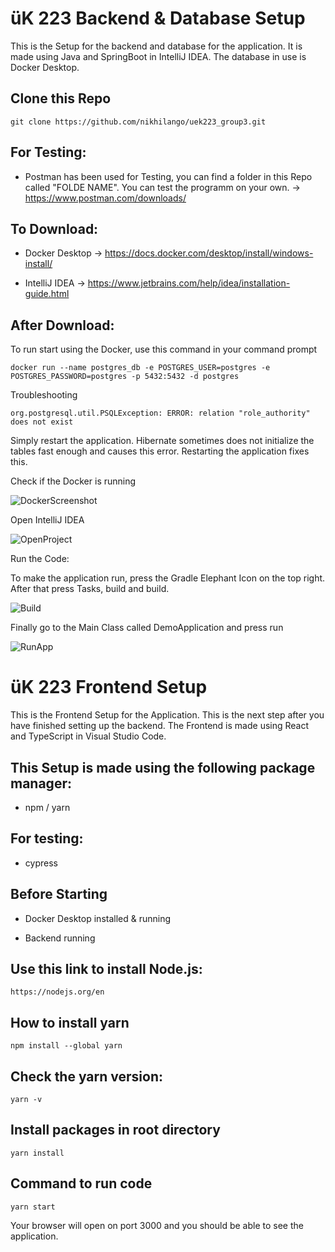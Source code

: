 # üK 223 Backend & Database Setup

This is the Setup for the backend and database for the application. 
It is made using Java and SpringBoot in IntelliJ IDEA. The database in use is Docker Desktop.

## Clone this Repo

```
git clone https://github.com/nikhilango/uek223_group3.git
```

## For Testing:

- Postman has been used for Testing, you can find a folder in this Repo called "FOLDE NAME". You can test the programm on your own.
-> https://www.postman.com/downloads/

## To Download:

- Docker Desktop -> https://docs.docker.com/desktop/install/windows-install/

- IntelliJ IDEA -> https://www.jetbrains.com/help/idea/installation-guide.html


## After Download:

To run start using the Docker, use this command in your command prompt
```
docker run --name postgres_db -e POSTGRES_USER=postgres -e POSTGRES_PASSWORD=postgres -p 5432:5432 -d postgres
```

Troubleshooting
```
org.postgresql.util.PSQLException: ERROR: relation "role_authority" does not exist
```

Simply restart the application. Hibernate sometimes does not initialize the tables fast enough and causes this error. Restarting the application fixes this.

Check if the Docker is running

![DockerScreenshot](https://github.com/nikhilango/uek223_group3/blob/main/Images/DockerScreenshot.png)

Open IntelliJ IDEA

![OpenProject](https://github.com/nikhilango/uek223_group3/blob/main/Images/OpenProject.png)

Run the Code:

To make the application run, press the Gradle Elephant Icon on the top right. After that press Tasks, build and build.

![Build](https://github.com/nikhilango/uek223_group3/blob/main/Images/BuildProject.png)

Finally go to the Main Class called DemoApplication and press run 

![RunApp](https://github.com/nikhilango/uek223_group3/blob/main/Images/demoApplicationStart.png)


# üK 223 Frontend Setup

This is the Frontend Setup for the Application. This is the next step after you have finished setting up the backend. 
The Frontend is made using React and TypeScript in Visual Studio Code. 

## This Setup is made using the following package manager:

- npm / yarn

## For testing:

- cypress

## Before Starting

- Docker Desktop installed & running

- Backend running 

## Use this link to install Node.js:

```
https://nodejs.org/en
```

## How to install yarn

```
npm install --global yarn
```

## Check the yarn version:

```
yarn -v
```

## Install packages in root directory 

```
yarn install
```

## Command to run code

```
yarn start
```

Your browser will open on port 3000 and you should be able to see the application.





